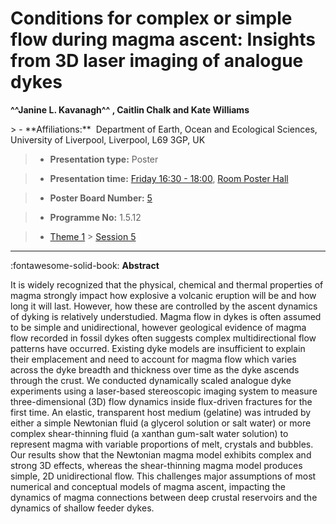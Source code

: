 # Conditions for complex or simple flow during magma ascent: Insights from 3D laser imaging of analogue dykes

**^^Janine L. Kavanagh^^ , Caitlin Chalk and Kate Williams**

<!-- more -->> - **Affiliations:**  Department of Earth, Ocean and Ecological Sciences, University of Liverpool, Liverpool, L69 3GP, UK 

> - **Presentation type:** Poster

> - **Presentation time:** [Friday 16:30 - 18:00](../sessions_comparison.md#__tabbed_4_6), [Room Poster Hall](../maps_venue.md#__tabbed_1_1)

> - **Poster Board Number:** [5](../map_poster_boards.md#friday)

> - **Programme No:** 1.5.12

> - [Theme 1](../theme1.md) > [Session 5](../sessions/session-1-5.md)

--- 

:fontawesome-solid-book: **Abstract**

It is widely recognized that the physical, chemical and thermal properties of magma strongly impact how explosive a volcanic eruption will be and how long it will last. However, how these are controlled by the ascent dynamics of dyking is relatively understudied. Magma flow in dykes is often assumed to be simple and unidirectional, however geological evidence of magma flow recorded in fossil dykes often suggests complex multidirectional flow patterns have occurred. Existing dyke models are insufficient to explain their emplacement and need to account for magma flow which varies across the dyke breadth and thickness over time as the dyke ascends through the crust. We conducted dynamically scaled analogue dyke experiments using a laser-based stereoscopic imaging system to measure three-dimensional (3D) flow dynamics inside flux-driven fractures for the first time. An elastic, transparent host medium (gelatine) was intruded by either a simple Newtonian fluid (a glycerol solution or salt water) or more complex shear-thinning fluid (a xanthan gum-salt water solution) to represent magma with variable proportions of melt, crystals and bubbles. Our results show that the Newtonian magma model exhibits complex and strong 3D effects, whereas the shear-thinning magma model produces simple, 2D unidirectional flow. This challenges major assumptions of most numerical and conceptual models of magma ascent, impacting the dynamics of magma connections between deep crustal reservoirs and the dynamics of shallow feeder dykes.  

